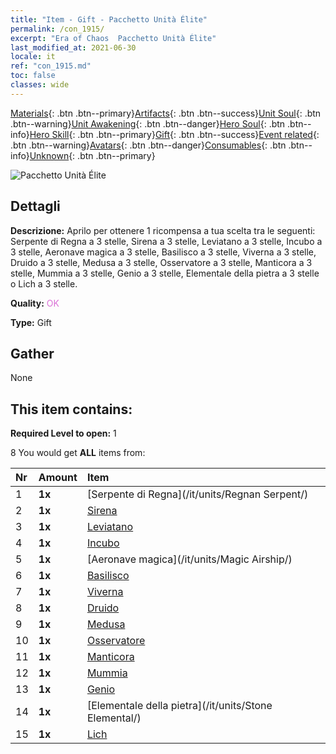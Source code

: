 ```yaml
---
title: "Item - Gift - Pacchetto Unità Élite"
permalink: /con_1915/
excerpt: "Era of Chaos  Pacchetto Unità Élite"
last_modified_at: 2021-06-30
locale: it
ref: "con_1915.md"
toc: false
classes: wide
---
```

 [Materials](/ItemsIT/){: .btn .btn--primary}[Artifacts](/ItemsIT/Artifacts/){: .btn .btn--success}[Unit Soul](/ItemsIT/UnitSoul/){: .btn .btn--warning}[Unit Awakening](/ItemsIT/UnitAwakening/){: .btn .btn--danger}[Hero Soul](/ItemsIT/HeroSoul/){: .btn .btn--info}[Hero Skill](/ItemsIT/HeroSkill/){: .btn .btn--primary}[Gift](/ItemsIT/Gift/){: .btn .btn--success}[Event related](/ItemsIT/Events/){: .btn .btn--warning}[Avatars](/ItemsIT/Avatars/){: .btn .btn--danger}[Consumables](/ItemsIT/Consumables/){: .btn .btn--info}[Unknown](/ItemsIT/Unknown/){: .btn .btn--primary}

 ![Pacchetto Unità Élite](/images/t/i_907054.png)

## Dettagli
 **Descrizione:** Aprilo per ottenere 1 ricompensa a tua scelta tra le seguenti: Serpente di Regna a 3 stelle, Sirena a 3 stelle, Leviatano a 3 stelle, Incubo a 3 stelle, Aeronave magica a 3 stelle, Basilisco a 3 stelle, Viverna a 3 stelle, Druido a 3 stelle, Medusa a 3 stelle, Osservatore a 3 stelle, Manticora a 3 stelle, Mummia a 3 stelle, Genio a 3 stelle, Elementale della pietra a 3 stelle o Lich a 3 stelle.

 **Quality:** <span style="color: #DA70D6">OK</span>

 **Type:** Gift

## Gather

  None

## This item contains:

 **Required Level to open:** 1

 8 You would get **ALL** items  from:

  | Nr | Amount |     Item    |
  |:---|:-------|:------------|
  | 1 |  **1x** | [Serpente di Regna](/it/units/Regnan Serpent/) |  | 
  | 2 |  **1x** | [Sirena](/it/units/Mermaid/) |  | 
  | 3 |  **1x** | [Leviatano](/it/units/Revyaratan/) |  | 
  | 4 |  **1x** | [Incubo](/it/units/Nightmare/) |  | 
  | 5 |  **1x** | [Aeronave magica](/it/units/Magic Airship/) |  | 
  | 6 |  **1x** | [Basilisco](/it/units/Basilisk/) |  | 
  | 7 |  **1x** | [Viverna](/it/units/Wyvern/) |  | 
  | 8 |  **1x** | [Druido](/it/units/Druid/) |  | 
  | 9 |  **1x** | [Medusa](/it/units/Medusa/) |  | 
  | 10 |  **1x** | [Osservatore](/it/units/Beholder/) |  | 
  | 11 |  **1x** | [Manticora](/it/units/Manticore/) |  | 
  | 12 |  **1x** | [Mummia](/it/units/Mummy/) |  | 
  | 13 |  **1x** | [Genio](/it/units/Genie/) |  | 
  | 14 |  **1x** | [Elementale della pietra](/it/units/Stone Elemental/) |  | 
  | 15 |  **1x** | [Lich](/it/units/Lich/) |  | 
